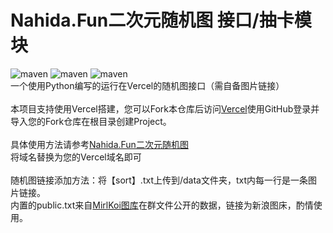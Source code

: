# Nahida.Fun二次元随机图 接口/抽卡模块
![maven](https://img.shields.io/badge/Python-blue)
![maven](https://img.shields.io/badge/Vercel-black)
![maven](https://img.shields.io/badge/Nahida.Fun-green)<br>
一个使用Python编写的运行在Vercel的随机图接口（需自备图片链接）<br>
<br>
本项目支持使用Vercel搭建，您可以Fork本仓库后访问[Vercel](https://vercel.com)使用GitHub登录并导入您的Fork仓库在根目录创建Project。<br>
<br>
具体使用方法请参考[Nahida.Fun二次元随机图](https://imgapi.nahida.fun/help)<br>
将域名替换为您的Vercel域名即可<br>
<br>
随机图链接添加方法：将【sort】.txt上传到/data文件夹，txt内每一行是一条图片链接。<br>
内置的public.txt来自[MirlKoi图库](https://iw233.cn)在群文件公开的数据，链接为新浪图床，酌情使用。
